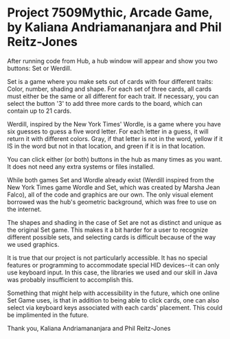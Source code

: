 # Project 7509Mythic, Arcade Game, by Kaliana Andriamananjara and Phil Reitz-Jones

After running code from Hub, a hub window will appear and show you two buttons: Set or Werdill.

Set is a game where you make sets out of cards with four different traits: Color, number, shading and shape. For each set of three cards, all cards must either be the same or all different for each trait. If necessary, you can select the button '3' to add three more cards to the board, which can contain up to 21 cards.

Werdill, inspired by the New York Times' Wordle, is a game where you have six guesses to guess a five word letter. For each letter in a guess, it will return it with different colors. Gray, if that letter is not in the word, yellow if it IS in the word but not in that location, and green if it is in that location.

You can click either (or both) buttons in the hub as many times as you want. It does not need any extra systems or files installed.

While both games Set and Wordle already exist (Werdill inspired from the New York Times game Wordle and Set, which was created by Marsha Jean Falco), all of the code and graphics are our own. The only visual element borrowed was the hub's geometric background, which was free to use on the internet.

The shapes and shading in the case of Set are not as distinct and unique as the original Set game. This makes it a bit harder for a user to recognize different possible sets, and selecting cards is difficult because of the way we used graphics.

It is true that our project is not particularly accessible. It has no special features or programming to accommodate special HID devices--it can only use keyboard input. In this case, the libraries we used and our skill in Java was probably insufficient to accomplish this.

Something that might help with accessibility in the future, which one online Set Game uses, is that in addition to being able to click cards, one can also select via keyboard keys associated with each cards' placement. This could be implimented in the future.

Thank you, Kaliana Andriamananjara and Phil Reitz-Jones

